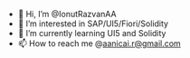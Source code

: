 - 👋 Hi, I’m @IonutRazvanAA
- 👀 I’m interested in SAP/UI5/Fiori/Solidity 
- 🌱 I’m currently learning UI5 and Solidity
- 📫 How to reach me @aanicai.r@gmail.com

<!---
IonutRazvanAA/IonutRazvanAA is a ✨ special ✨ repository because its `README.md` (this file) appears on your GitHub profile.
You can click the Preview link to take a look at your changes.
--->
